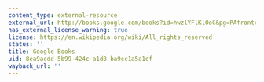 ```yaml
---
content_type: external-resource
external_url: http://books.google.com/books?id=hwzlYFlKlOoC&pg=PAfrontcover
has_external_license_warning: true
license: https://en.wikipedia.org/wiki/All_rights_reserved
status: ''
title: Google Books
uid: 8ea9acdd-5b99-424c-a1d8-ba9cc1a5a1df
wayback_url: ''
---
```

